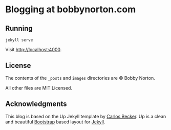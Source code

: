# Blogging at bobbynorton.com


## Running

`jekyll serve`

Visit <http://localhost:4000>.


## License

The contents of the `_posts` and `images` directories are © Bobby Norton.

All other files are MIT Licensed.


## Acknowledgments

This blog is based on the Up Jekyll template by [Carlos Becker](http://github.com/caarlos0/up).
Up is a clean and beautiful [Bootstrap](http://getbootstrap.com) based layout for [Jekyll](https://github.com/mojombo/jekyll).
